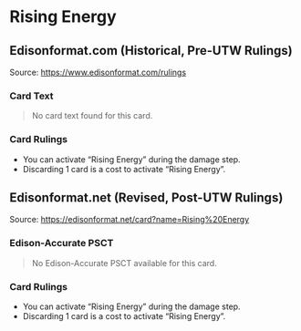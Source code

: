 # Rising Energy

## Edisonformat.com (Historical, Pre-UTW Rulings)

Source: https://www.edisonformat.com/rulings

### Card Text

> No card text found for this card.

### Card Rulings

*   You can activate “Rising Energy” during the damage step.
*   Discarding 1 card is a cost to activate “Rising Energy”.

## Edisonformat.net (Revised, Post-UTW Rulings)

Source: https://edisonformat.net/card?name=Rising%20Energy

### Edison-Accurate PSCT

> No Edison-Accurate PSCT available for this card.

### Card Rulings

*   You can activate “Rising Energy” during the damage step.
*   Discarding 1 card is a cost to activate “Rising Energy”.
            